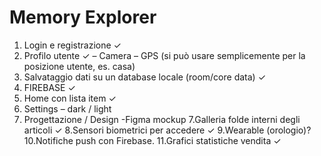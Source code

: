 # Memory Explorer

1. Login e registrazione ✓
2. Profilo utente ✓
– Camera
– GPS (si può usare semplicemente per la posizione utente, es. casa)
3. Salvataggio dati su un database locale (room/core data) ✓
4. FIREBASE ✓
5. Home con lista item ✓
6. Settings
– dark / light
7. Progettazione / Design
-Figma mockup
7.Galleria folde interni degli articoli ✓
8.Sensori biometrici per accedere ✓
9.Wearable (orologio)?
10.Notifiche push con Firebase.
11.Grafici statistiche vendita ✓
